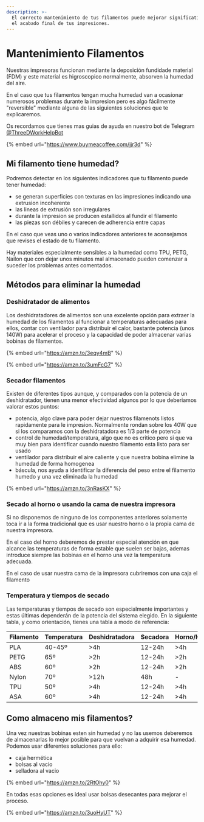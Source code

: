 ```yaml
---
description: >-
  El correcto mantenimiento de tus filamentos puede mejorar significativamente
  el acabado final de tus impresiones.
---
```


# Mantenimiento Filamentos

Nuestras impresoras funcionan mediante la deposición fundidade material \(FDM\) y este material es higroscopico normalmente, absorven la humedad del aire.

En el caso que tus filamentos tengan mucha humedad van a ocasionar numerosos problemas durante la impresion pero es algo fácilmente "reversible" mediante alguna de las siguientes soluciones que te explicaremos.

Os recordamos que tienes mas guias de ayuda en nuestro bot de Telegram [@ThreeDWorkHelpBot](https://t.me/ThreeDWorkHelpBot)

{% embed url="https://www.buymeacoffee.com/jjr3d" %}

## Mi filamento tiene humedad?

Podremos detectar en los siguientes indicadores que tu filamento puede tener humedad:

* se generan superficies con texturas en las impresiones indicando una extrusion incoherente
* las lineas de extrusión son irregulares
* durante la impresion se producen estallidos al fundir el filamento
* las piezas son débiles y carecen de adherencia entre capas

En el caso que veas uno o varios indicadores anteriores te aconsejamos que revises el estado de tu filamento.

Hay materiales especialmente sensibles a la humedad como TPU, PETG, Nailon que con dejar unos minutos mal almacenado pueden comenzar a suceder los problemas antes comentados.

## Métodos para eliminar la humedad

### Deshidratador de alimentos

Los deshidratadores de alimentos son una excelente opción para extraer la humedad de los filamentos al funcionar a temperaturas adecuadas para ellos, contar con ventilador para distribuir el calor, bastante potencia \(unos 140W\) para acelerar el proceso y la capacidad de poder almacenar varias bobinas de filamentos.

{% embed url="https://amzn.to/3eqy4mB" %}

{% embed url="https://amzn.to/3umFcG7" %}

### Secador filamentos

Existen de diferentes tipos aunque, y comparados con la potencia de un deshidratador, tienen una menor efectividad algunos por lo que deberiamos valorar estos puntos:

* potencia, algo clave para poder dejar nuestros filamenots listos rapidamente para le impresion. Normalmente rondan sobre los 40W que si los comparamos con la deshidratadora es 1/3 parte de potencia
* control de humedad/temperatura, algo que no es critico pero si que va muy bien para identificar cuando nuestro filamento esta listo para ser usado
* ventilador para distribuir el aire caliente y que nuestra bobina elimine la humedad de forma homogenea
* báscula, nos ayuda a identificar la diferencia del peso entre el filamento humedo y una vez eliminada la humedad

{% embed url="https://amzn.to/3nRasKX" %}

### Secado al horno o usando la cama de nuestra impresora

Si no disponemos de ninguno de los componentes anteriores solamente toca ir a la forma tradicional que es usar nuestro horno o la propia cama de nuestra impresora.

En el caso del horno deberemos de prestar especial atención en que alcance las temperaturas de forma estable que suelen ser bajas, ademas introduce siempre las bobinas en el horno una vez la temperatura adecuada.

En el caso de usar nuestra cama de la impresora cubriremos con una caja el filamento

### Temperatura y tiempos de secado

Las temperaturas y tiempos de secado son especialmente importantes y estas últimas dependerán de la potencia del sistema elegido. En la siguiente tabla, y como orientación, tienes una tabla a modo de referencia:

| Filamento | Temperatura | Deshidratadora | Secadora | Horno/HotBed |
| :--- | :--- | :--- | :--- | :--- |
| PLA | 40-45º | &gt;4h | 12-24h | &gt;4h |
| PETG | 65º | &gt;2h | 12-24h | &gt;2h |
| ABS | 60º | &gt;2h | 12-24h | &gt;2h |
| Nylon | 70º | &gt;12h | 48h | - |
| TPU | 50º | &gt;4h | 12-24h | &gt;4h |
| ASA | 60º | &gt;4h | 12-24h | &gt;4h |

## Como almaceno mis filamentos?

Una vez nuestras bobinas esten sin humedad y no las usemos deberemos de almacenarlas lo mejor posible para que vuelvan a adquirir esa humedad. Podemos usar diferentes soluciones para ello:

* caja hermética 
* bolsas al vacio
* selladora al vacio

{% embed url="https://amzn.to/2RtOhy0" %}

En todas esas opciones es ideal usar bolsas desecantes para mejorar el proceso.

{% embed url="https://amzn.to/3uoHyUT" %}



